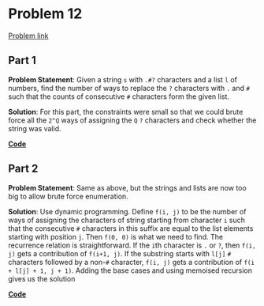 # Problem 12

[Problem link](https://adventofcode.com/2023/day/12)

## Part 1

**Problem Statement**: Given a string `s` with `.#?` characters and a list `l` of numbers, find the number of ways to replace the `?` characters with `.` and `#` such that the counts of consecutive `#` characters form the given list.

**Solution**: For this part, the constraints were small so that we could brute force all the `2^Q` ways of assigning the `Q` `?` characters and check whether the string was valid.

[**Code**](1.py)

## Part 2

**Problem Statement**: Same as above, but the strings and lists are now too big to allow brute force enumeration.

**Solution**: Use dynamic programming. Define `f(i, j)` to be the number of ways of assigning the characters of string starting from character `i` such that the consecutive `#` characters in this suffix are equal to the list elements starting with position `j`. Then `f(0, 0)` is what we need to find. The recurrence relation is straightforward. If the `i`th character is `.` or `?`, then `f(i, j)` gets a contribution of `f(i+1, j)`. If the substring starts with `l[j]`  `#` characters followed by a non-`#` character, `f(i, j)` gets a contribution of `f(i + l[j] + 1, j + 1)`. Adding the base cases and using memoised recursion gives us the solution

[**Code**](2.py)

